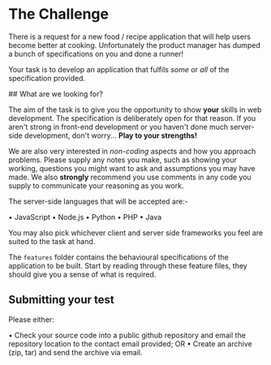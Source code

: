 # The ChallengeThere is a request for a new food / recipe application that will help users become better at cooking. Unfortunately the product manager has dumped a bunch of specifications on you and done a runner!Your task is to develop an application that fulfils _some_ or _all_ of the specification provided.## What are we looking for?The aim of the task is to give you the opportunity to show **your** skills in web development. The specification is deliberately open for that reason. If you aren't strong in front-end development or you haven't done much server-side development, don't worry... **Play to your strengths!**We are also very interested in _non-coding_ aspects and how you approach problems. Please supply any notes you make, such as showing your working, questions you might want to ask and assumptions you may have made. We also **strongly** recommend you use comments in any code you supply to communicate your reasoning as you work.The server-side languages that will be accepted are:-• JavaScript• Node.js• Python• PHP• JavaYou may also pick whichever client and server side frameworks you feel are suited to the task at hand.The `features` folder contains the behavioural specifications of the application to be built. Start by reading through these feature files, they should give you a sense of what is required.## Submitting your testPlease either:• Check your source code into a public github repository and email the repository location to the contact email provided; OR• Create an archive (zip, tar) and send the archive via email.